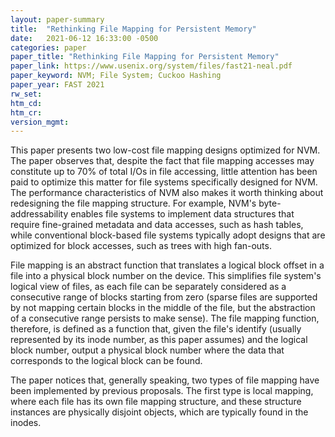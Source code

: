 ```yaml
---
layout: paper-summary
title:  "Rethinking File Mapping for Persistent Memory"
date:   2021-06-12 16:33:00 -0500
categories: paper
paper_title: "Rethinking File Mapping for Persistent Memory"
paper_link: https://www.usenix.org/system/files/fast21-neal.pdf
paper_keyword: NVM; File System; Cuckoo Hashing
paper_year: FAST 2021
rw_set:
htm_cd:
htm_cr:
version_mgmt:
---
```


This paper presents two low-cost file mapping designs optimized for NVM. The paper observes that, despite the 
fact that file mapping accesses may constitute up to 70% of total I/Os in file accessing, little attention has been
paid to optimize this matter for file systems specifically designed for NVM.
The performance characteristics of NVM also makes it worth thinking about redesigning the file mapping structure.
For example, NVM's byte-addressability enables file systems to implement data structures that require fine-grained
metadata and data accesses, such as hash tables, while conventional block-based file systems typically adopt designs
that are optimized for block accesses, such as trees with high fan-outs. 

File mapping is an abstract function that translates a logical block offset in a file into a physical block
number on the device. This simplifies file system's logical view of files, as each file can be separately considered
as a consecutive range of blocks starting from zero (sparse files are supported by not mapping certain blocks in the
middle of the file, but the abstraction of a consecutive range persists to make sense).
The file mapping function, therefore, is defined as a function that, given the file's identify (usually represented
by its inode number, as this paper assumes) and the logical block number, output a physical block number where the 
data that corresponds to the logical block can be found. 

The paper notices that, generally speaking, two types of file mapping have been implemented by previous proposals.
The first type is local mapping, where each file has its own file mapping structure, and these structure instances
are physically disjoint objects, which are typically found in the inodes. 

